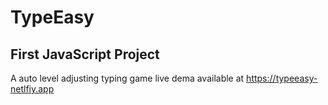 # TypeEasy
## First JavaScript Project
A auto level adjusting typing game
live dema available at https://typeeasy-netlfiy.app
